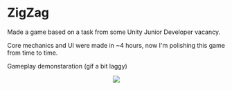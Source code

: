 # ZigZag
Made a game based on a task from some Unity Junior Developer vacancy.

Core mechanics and UI were made in ~4 hours, now I'm polishing this game from time to time.

Gameplay demonstaration (gif a bit laggy)
<p align="center">
 <img src="https://user-images.githubusercontent.com/53948684/126162521-4cf5686c-bc00-49ae-af86-be76c6c57dca.gif">
</p>
 
